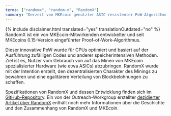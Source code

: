```yaml
---
terms: ["randomx", "random-x", "RandomX"]
summary: "Derzeit von MKEcoin genutzter ASIC-resistenter PoW-Algorithmus"
---
```


{% include disclaimer.html translated="yes" translationOutdated="no" %}
RandomX ist ein von MKEcoin-Mitwirkenden entwickelter und seit MKEcoins 0.15-Version eingeführter Proof-of-Work-Algorithmus.

Dieser innovative PoW wurde für CPUs optimiert und basiert auf der Ausführung zufälligen Codes und anderer speicherintensiven Methoden. Ziel ist es, Nutzer vom Gebrauch von auf das Minen von MKEcoin spezialisierter Hardware (wie etwa ASICs) abzubringen. RandomX wurde mit der Intention erstellt, den dezentralisierten Charakter des Minings zu bewahren und eine egalitärere Verteilung von Blockbelohnungen zu schaffen.

Spezifikationen von RandomX und dessen Entwicklung finden sich im [GitHub-Repository](https://github.com/tevador/RandomX). Ein von der Outreach-Workgroup erstellter [dezidierter Artikel über RandomX](https://www.MKEcoinoutreach.org/stories/RandomX.html) enthält noch mehr Informationen über die Geschichte und den Zusammenhang von RandomX und MKEcoin.

